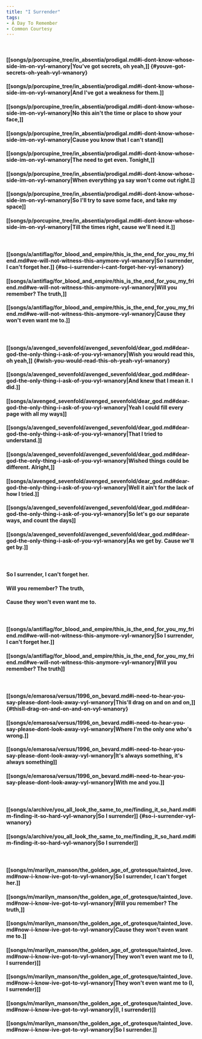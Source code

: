 ```yaml
---
title: "I Surrender"
tags:
- A Day To Remember
- Common Courtesy
---
```

&nbsp;
#### [[songs/p/porcupine_tree/in_absentia/prodigal.md#i-dont-know-whose-side-im-on-vyl-wnanory|You've got secrets, oh yeah,]] {#youve-got-secrets-oh-yeah-vyl-wnanory}
#### [[songs/p/porcupine_tree/in_absentia/prodigal.md#i-dont-know-whose-side-im-on-vyl-wnanory|And I've got a weakness for them.]]
#### [[songs/p/porcupine_tree/in_absentia/prodigal.md#i-dont-know-whose-side-im-on-vyl-wnanory|No this ain't the time or place to show your face,]]
#### [[songs/p/porcupine_tree/in_absentia/prodigal.md#i-dont-know-whose-side-im-on-vyl-wnanory|Cause you know that I can't stand]]
#### [[songs/p/porcupine_tree/in_absentia/prodigal.md#i-dont-know-whose-side-im-on-vyl-wnanory|The need to get even. Tonight,]]
#### [[songs/p/porcupine_tree/in_absentia/prodigal.md#i-dont-know-whose-side-im-on-vyl-wnanory|When everything ya say won't come out right.]]
#### [[songs/p/porcupine_tree/in_absentia/prodigal.md#i-dont-know-whose-side-im-on-vyl-wnanory|So I'll try to save some face, and take my space]]
#### [[songs/p/porcupine_tree/in_absentia/prodigal.md#i-dont-know-whose-side-im-on-vyl-wnanory|Till the times right, cause we'll need it.]]
&nbsp;
#### [[songs/a/antiflag/for_blood_and_empire/this_is_the_end_for_you_my_friend.md#we-will-not-witness-this-anymore-vyl-wnanory|So I surrender, I can't forget her.]] {#so-i-surrender-i-cant-forget-her-vyl-wnanory}
#### [[songs/a/antiflag/for_blood_and_empire/this_is_the_end_for_you_my_friend.md#we-will-not-witness-this-anymore-vyl-wnanory|Will you remember? The truth,]]
#### [[songs/a/antiflag/for_blood_and_empire/this_is_the_end_for_you_my_friend.md#we-will-not-witness-this-anymore-vyl-wnanory|Cause they won't even want me to.]]
&nbsp;
#### [[songs/a/avenged_sevenfold/avenged_sevenfold/dear_god.md#dear-god-the-only-thing-i-ask-of-you-vyl-wnanory|Wish you would read this, oh yeah,]] {#wish-you-would-read-this-oh-yeah-vyl-wnanory}
#### [[songs/a/avenged_sevenfold/avenged_sevenfold/dear_god.md#dear-god-the-only-thing-i-ask-of-you-vyl-wnanory|And knew that I mean it. I did.]]
#### [[songs/a/avenged_sevenfold/avenged_sevenfold/dear_god.md#dear-god-the-only-thing-i-ask-of-you-vyl-wnanory|Yeah I could fill every page with all my ways]]
#### [[songs/a/avenged_sevenfold/avenged_sevenfold/dear_god.md#dear-god-the-only-thing-i-ask-of-you-vyl-wnanory|That I tried to understand.]]
#### [[songs/a/avenged_sevenfold/avenged_sevenfold/dear_god.md#dear-god-the-only-thing-i-ask-of-you-vyl-wnanory|Wished things could be different. Alright,]]
#### [[songs/a/avenged_sevenfold/avenged_sevenfold/dear_god.md#dear-god-the-only-thing-i-ask-of-you-vyl-wnanory|Well it ain't for the lack of how I tried.]]
#### [[songs/a/avenged_sevenfold/avenged_sevenfold/dear_god.md#dear-god-the-only-thing-i-ask-of-you-vyl-wnanory|So let's go our separate ways, and count the days]]
#### [[songs/a/avenged_sevenfold/avenged_sevenfold/dear_god.md#dear-god-the-only-thing-i-ask-of-you-vyl-wnanory|As we get by. Cause we'll get by.]]
&nbsp;
#### So I surrender, I can't forget her.
#### Will you remember? The truth,
#### Cause they won't even want me to.
&nbsp;
#### [[songs/a/antiflag/for_blood_and_empire/this_is_the_end_for_you_my_friend.md#we-will-not-witness-this-anymore-vyl-wnanory|So I surrender, I can't forget her.]]
#### [[songs/a/antiflag/for_blood_and_empire/this_is_the_end_for_you_my_friend.md#we-will-not-witness-this-anymore-vyl-wnanory|Will you remember? The truth]]
&nbsp;
#### [[songs/e/emarosa/versus/1996_on_bevard.md#i-need-to-hear-you-say-please-dont-look-away-vyl-wnanory|This'll drag on and on and on,]] {#thisll-drag-on-and-on-and-on-vyl-wnanory}
#### [[songs/e/emarosa/versus/1996_on_bevard.md#i-need-to-hear-you-say-please-dont-look-away-vyl-wnanory|Where I'm the only one who's wrong.]]
#### [[songs/e/emarosa/versus/1996_on_bevard.md#i-need-to-hear-you-say-please-dont-look-away-vyl-wnanory|It's always something, it's always something]]
#### [[songs/e/emarosa/versus/1996_on_bevard.md#i-need-to-hear-you-say-please-dont-look-away-vyl-wnanory|With me and you.]]
&nbsp;
#### [[songs/a/archive/you_all_look_the_same_to_me/finding_it_so_hard.md#im-finding-it-so-hard-vyl-wnanory|So I surrender]] {#so-i-surrender-vyl-wnanory}
#### [[songs/a/archive/you_all_look_the_same_to_me/finding_it_so_hard.md#im-finding-it-so-hard-vyl-wnanory|So I surrender]]
&nbsp;
#### [[songs/m/marilyn_manson/the_golden_age_of_grotesque/tainted_love.md#now-i-know-ive-got-to-vyl-wnanory|So I surrender, I can't forget her.]]
#### [[songs/m/marilyn_manson/the_golden_age_of_grotesque/tainted_love.md#now-i-know-ive-got-to-vyl-wnanory|Will you remember? The truth,]]
#### [[songs/m/marilyn_manson/the_golden_age_of_grotesque/tainted_love.md#now-i-know-ive-got-to-vyl-wnanory|Cause they won't even want me to.]]
#### [[songs/m/marilyn_manson/the_golden_age_of_grotesque/tainted_love.md#now-i-know-ive-got-to-vyl-wnanory|They won't even want me to (I, I surrender)]]
#### [[songs/m/marilyn_manson/the_golden_age_of_grotesque/tainted_love.md#now-i-know-ive-got-to-vyl-wnanory|They won't even want me to (I, I surrender)]]
#### [[songs/m/marilyn_manson/the_golden_age_of_grotesque/tainted_love.md#now-i-know-ive-got-to-vyl-wnanory|(I, I surrender)]]
#### [[songs/m/marilyn_manson/the_golden_age_of_grotesque/tainted_love.md#now-i-know-ive-got-to-vyl-wnanory|So I surrender.]]
